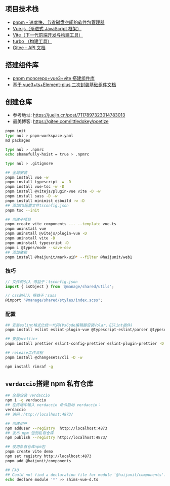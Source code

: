 ## 项目技术栈

- [pnpm - 速度快、节省磁盘空间的软件包管理器](https://www.pnpm.cn/)
- [Vue.js（渐进式 JavaScript 框架）](https://cn.vuejs.org/guide/quick-start.html#vite)
- [Vite（下一代前端开发与构建工具）](https://cn.vitejs.dev/)
- [turbo （构建工具）](https://turbo.build/)
- [Gitee - API 文档](https://gitee.com/api/v5/swagger#/getV5ReposOwnerRepoStargazers?ex=no)

## 搭建组件库

- [pnpm monorepo+vue3+vite 搭建组件库](https://juejin.cn/post/7212538330829996092)
- [基于 vue3+ts+Element-plus 二次封装基础组件文档](https://gitee.com/wocwin/t-ui-plus)

## 创建仓库

- 参考地址: <https://juejin.cn/post/7117897323014783013>
- 最美博客: <https://gitee.com/littledokey/poetize>

```bash
pnpm init
type nul > pnpm-workspace.yaml
md packages

type nul > .npmrc
echo shamefully-hoist = true > .npmrc

type nul > .gitignore

## 全局安装
pnpm install vue -w
pnpm install typescript -w -D
pnpm install vue-tsc -w -D
pnpm install @vitejs/plugin-vue vite -D -w
pnpm install sass -D -w
pnpm install minimist esbuild -w -D
## 添加TS配置文件tsconfig.json
pnpm tsc --init

## 创建子项目
pnpm create vite components --- --template vue-ts
pnpm uninstall vue
pnpm uninstall @vitejs/plugin-vue -D
pnpm uninstall vite -D
pnpm uninstall typescript -D
pnpm i @types/node --save-dev
## 添加依赖
pnpm install @haijunit/mark-ui@* --filter @haijunit/web1
```

### 技巧

```javaScript
// 文件的引入 得益于：tsconfig.json
import { isObject } from '@manage/shared/utils';

// css的引入 得益于：sass
@import "@manage/shared/styles/index.scss";
```

### 配置

```bash
## 安装eslint格式化统一代码(VsCode编辑器安装Volar、ESlint插件)
pnpm install eslint eslint-plugin-vue @typescript-eslint/parser @typescript-eslint/eslint-plugin -D -w

## 安装prettier
pnpm install prettier eslint-config-prettier eslint-plugin-prettier -D -w

## release工作流程
pnpm install @changesets/cli -D -w

npm install rimraf -g
```

## `verdaccio`搭建 npm 私有仓库

```bash
## 全局安装 verdaccio
npm i -g verdaccio
## 在终端中输入 verdaccio 命令启动 verdaccio：
verdaccio
## 访问：http://localhost:4873/

## 创建用户
npm adduser --registry  http://localhost:4873
## 发布 npm 包到私有仓库
npm publish --registry http://localhost:4873/

## 使用私有仓库npm包
pnpm create vite demo
npm set registry http://localhost:4873
pnpm add @haijunit/components

## FAQ
## Could not find a declaration file for module '@haijunit/components'.
echo declare module '*' >> shims-vue-d.ts
```
